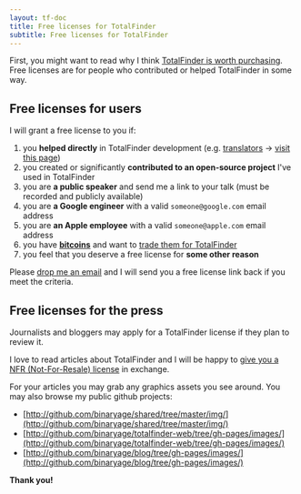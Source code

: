 ```yaml
---
layout: tf-doc
title: Free licenses for TotalFinder
subtitle: Free licenses for TotalFinder
---
```


First, you might want to read why I think [TotalFinder is worth purchasing](/reasons-to-buy). Free licenses are for people who contributed or helped TotalFinder in some way.

## Free licenses for users

I will grant a free license to you if:

1. you **helped directly** in TotalFinder development (e.g. [translators](http://github.com/binaryage/totalfinder-i18n/contributors) -> [visit this page](http://github.com/binaryage/totalfinder-i18n))
2. you created or significantly **contributed to an open-source project** I've used in TotalFinder
3. you are **a public speaker** and send me a link to your talk (must be recorded and publicly available)
4. you are **a Google engineer** with a valid `someone@google.com` email address
5. you are **an Apple employee** with a valid `someone@apple.com` email address
6. you have **[bitcoins](https://arstechnica.com/tech-policy/news/2011/06/bitcoin-inside-the-encrypted-peer-to-peer-currency.ars)** and want to [trade them for TotalFinder](https://blog.binaryage.com/trade-totalfinder-bitcoin)
7. you feel that you deserve a free license for **some other reason**

Please [drop me an email](mailto:support@binaryage.com?subject=Free%20TotalFinder%20license%20request) and I will send you a free license link back if you meet the criteria.

## Free licenses for the press

Journalists and bloggers may apply for a TotalFinder license if they plan to review it.

I love to read articles about TotalFinder and I will be happy to [give you a NFR (Not-For-Resale) license](mailto:support@binaryage.com?subject=NFR%20TotalFinder%20license%20request) in exchange.

For your articles you may grab any graphics assets you see around. You may also browse my public github projects:

* [http://github.com/binaryage/shared/tree/master/img/](http://github.com/binaryage/shared/tree/master/img/)
* [http://github.com/binaryage/totalfinder-web/tree/gh-pages/images/](http://github.com/binaryage/totalfinder-web/tree/gh-pages/images/)
* [http://github.com/binaryage/blog/tree/gh-pages/images/](http://github.com/binaryage/blog/tree/gh-pages/images/)

**Thank you!**
